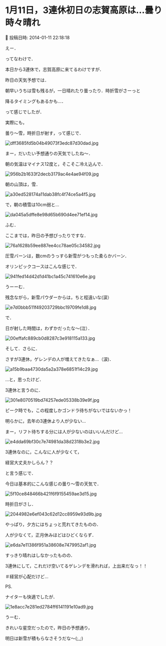 # 1月11日，3連休初日の志賀高原は…曇り時々晴れ

📅 投稿日時: 2014-01-11 22:18:18

えー．


ってなわけで．


本日から3連休で，志賀高原に来てるわけですが．





昨日の天気予想では．


朝早いうちは雪も残るが，一日晴れたり曇ったり．時折雪がさーっと


降るタイミングもあるかも…．


って感じでしたが．


実際にも，


曇り～雪，時折日が射す，って感じで．




![dff3685fd5b04b49073f3edc87d30dad.jpg](images/dff3685fd5b04b49073f3edc87d30dad.jpg)




まー，だいたい予想通りの天気でしたね～．





朝の気温はマイナス12度と，そこそこ冷え込んで．




![956b2b1633f2decb3179ac4e4ae94f09.jpg](images/956b2b1633f2decb3179ac4e4ae94f09.jpg)




朝の山頂は，雪．




![a30ed528174a11dab38fc4f74ce5a4f5.jpg](images/a30ed528174a11dab38fc4f74ce5a4f5.jpg)




で，朝の積雪は10cm弱と…




![da045a5dffe8e98d65b690d4ee71ef14.jpg](images/da045a5dffe8e98d65b690d4ee71ef14.jpg)




ふむ．


ここまでは，昨日の予想ぴったりですな．




![76a1628b59ee887ee4cc78ae05c34582.jpg](images/76a1628b59ee887ee4cc78ae05c34582.jpg)




圧雪バーンは，数cmのうっすら新雪がつもった柔らかバーン．





オリンピックコースはこんな感じで．




![941fed14d42d1d41bc1a45c741610e6e.jpg](images/941fed14d42d1d41bc1a45c741610e6e.jpg)




うーーむ．


残念ながら，新雪パウダーからは，ちと程遠いな(涙）




![e7d0bbb511f49203729bbc19709fe1d8.jpg](images/e7d0bbb511f49203729bbc19709fe1d8.jpg)







で．


日が射した時間は，わずかだったな～(泣）．




![00effafc889cb0d8287c3e918115a133.jpg](images/00effafc889cb0d8287c3e918115a133.jpg)







そして．さらに．


さすが3連休，ゲレンデの人が増えてきたなぁ…（涙)．




![a15b9baa4730da5a2a378e6851f14c29.jpg](images/a15b9baa4730da5a2a378e6851f14c29.jpg)







…と，思ったけど．


3連休と言うのに．




![301e8070519bd74257ede05338b39e9f.jpg](images/301e8070519bd74257ede05338b39e9f.jpg)




ピーク時でも，この程度しかゴンドラ待ちがないではないかっ！


明らかに，去年の3連休より人が少ない…


まー，リフト待ちする分には人が少ないのはいいんだけど…




![e4dda69bf30c7e74981da38d2318b3e2.jpg](images/e4dda69bf30c7e74981da38d2318b3e2.jpg)




3連休なのに，こんなに人が少なくて，


経営大丈夫かしらん？？





と言う感じで．


今日は基本的にこんな感じの曇り～雪の天気で．




![5f10ce848466b421f6f9155459ae3d15.jpg](images/5f10ce848466b421f6f9155459ae3d15.jpg)




時折日がさし．




![2044982e6ef043c62d12cc8959e93d9b.jpg](images/2044982e6ef043c62d12cc8959e93d9b.jpg)







やっぱり，夕方にはちょっと荒れてきたものの．


人が少なくて，正月休みほどはひどくならず．




![e6da7e11386f951a38608e7479952af1.jpg](images/e6da7e11386f951a38608e7479952af1.jpg)




すっきり晴れはしなかったものの．


3連休にして，これだけ空いてるゲレンデを滑れれば，上出来だなっ！！


＃経営が心配だけど…





PS.


ナイターも快適でしたが．




![1e8acc7e281ed2784ff6141191e10ad9.jpg](images/1e8acc7e281ed2784ff6141191e10ad9.jpg)




うーむ．


きれいな星空だったので，昨日の予想通り，


明日は新雪が積もらなさそうだな～(;_;)
